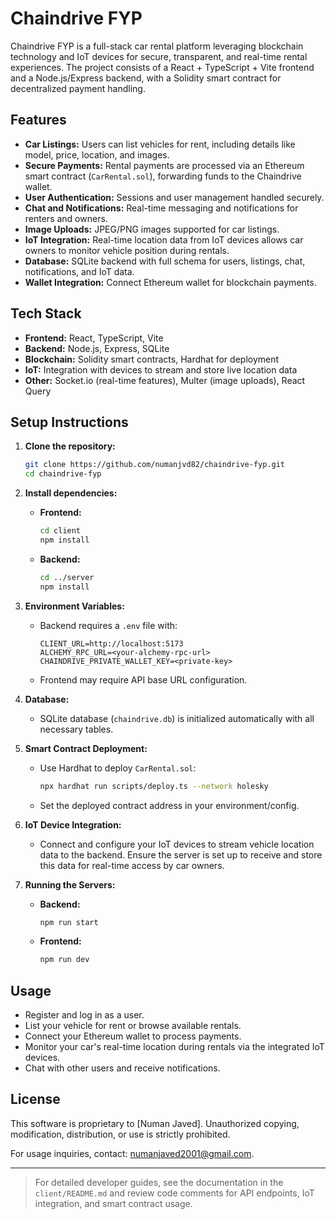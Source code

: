 # Chaindrive FYP

Chaindrive FYP is a full-stack car rental platform leveraging blockchain technology and IoT devices for secure, transparent, and real-time rental experiences. The project consists of a React + TypeScript + Vite frontend and a Node.js/Express backend, with a Solidity smart contract for decentralized payment handling.

## Features

- **Car Listings:** Users can list vehicles for rent, including details like model, price, location, and images.
- **Secure Payments:** Rental payments are processed via an Ethereum smart contract (`CarRental.sol`), forwarding funds to the Chaindrive wallet.
- **User Authentication:** Sessions and user management handled securely.
- **Chat and Notifications:** Real-time messaging and notifications for renters and owners.
- **Image Uploads:** JPEG/PNG images supported for car listings.
- **IoT Integration:** Real-time location data from IoT devices allows car owners to monitor vehicle position during rentals.
- **Database:** SQLite backend with full schema for users, listings, chat, notifications, and IoT data.
- **Wallet Integration:** Connect Ethereum wallet for blockchain payments.

## Tech Stack

- **Frontend:** React, TypeScript, Vite
- **Backend:** Node.js, Express, SQLite
- **Blockchain:** Solidity smart contracts, Hardhat for deployment
- **IoT:** Integration with devices to stream and store live location data
- **Other:** Socket.io (real-time features), Multer (image uploads), React Query

## Setup Instructions

1. **Clone the repository:**
   ```bash
   git clone https://github.com/numanjvd82/chaindrive-fyp.git
   cd chaindrive-fyp
   ```

2. **Install dependencies:**
   - **Frontend:**
     ```bash
     cd client
     npm install
     ```
   - **Backend:**
     ```bash
     cd ../server
     npm install
     ```

3. **Environment Variables:**
   - Backend requires a `.env` file with:
     ```
     CLIENT_URL=http://localhost:5173
     ALCHEMY_RPC_URL=<your-alchemy-rpc-url>
     CHAINDRIVE_PRIVATE_WALLET_KEY=<private-key>
     ```
   - Frontend may require API base URL configuration.

4. **Database:**
   - SQLite database (`chaindrive.db`) is initialized automatically with all necessary tables.

5. **Smart Contract Deployment:**
   - Use Hardhat to deploy `CarRental.sol`:
     ```bash
     npx hardhat run scripts/deploy.ts --network holesky
     ```
   - Set the deployed contract address in your environment/config.

6. **IoT Device Integration:**
   - Connect and configure your IoT devices to stream vehicle location data to the backend. Ensure the server is set up to receive and store this data for real-time access by car owners.

7. **Running the Servers:**
   - **Backend:**
     ```bash
     npm run start
     ```
   - **Frontend:**
     ```bash
     npm run dev
     ```

## Usage

- Register and log in as a user.
- List your vehicle for rent or browse available rentals.
- Connect your Ethereum wallet to process payments.
- Monitor your car's real-time location during rentals via the integrated IoT devices.
- Chat with other users and receive notifications.

## License

This software is proprietary to [Numan Javed]. Unauthorized copying, modification, distribution, or use is strictly prohibited.

For usage inquiries, contact: numanjaved2001@gmail.com.

---

> For detailed developer guides, see the documentation in the `client/README.md` and review code comments for API endpoints, IoT integration, and smart contract usage.

